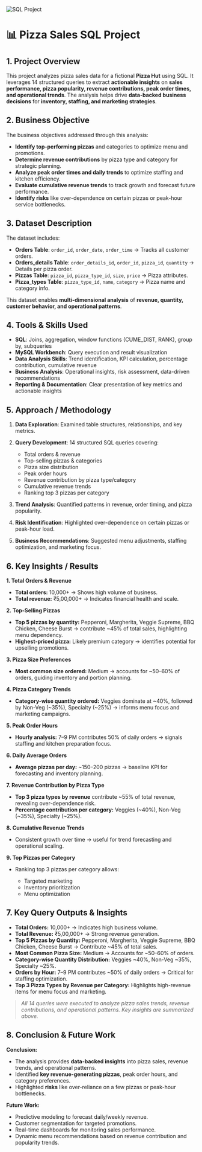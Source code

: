![SQL Project](https://img.shields.io/badge/SQL-Project-blue)


# 📊 Pizza Sales SQL Project



## **1. Project Overview**

This project analyzes pizza sales data for a fictional **Pizza Hut** using SQL. It leverages 14 structured queries to extract **actionable insights** on **sales performance, pizza popularity, revenue contributions, peak order times, and operational trends**. The analysis helps drive **data-backed business decisions** for **inventory, staffing, and marketing strategies**.



## **2. Business Objective**

The business objectives addressed through this analysis:

* **Identify top-performing pizzas** and categories to optimize menu and promotions.
* **Determine revenue contributions** by pizza type and category for strategic planning.
* **Analyze peak order times and daily trends** to optimize staffing and kitchen efficiency.
* **Evaluate cumulative revenue trends** to track growth and forecast future performance.
* **Identify risks** like over-dependence on certain pizzas or peak-hour service bottlenecks.



## **3. Dataset Description**

The dataset includes:

* **Orders Table**: `order_id`, `order_date`, `order_time` → Tracks all customer orders.
* **Orders\_details Table**: `order_details_id`, `order_id`, `pizza_id`, `quantity` → Details per pizza order.
* **Pizzas Table**: `pizza_id`, `pizza_type_id`, `size`, `price` → Pizza attributes.
* **Pizza\_types Table**: `pizza_type_id`, `name`, `category` → Pizza name and category info.

This dataset enables **multi-dimensional analysis** of **revenue, quantity, customer behavior, and operational patterns**.



## **4. Tools & Skills Used**

* **SQL**: Joins, aggregation, window functions (CUME\_DIST, RANK), group by, subqueries
* **MySQL Workbench**: Query execution and result visualization
* **Data Analysis Skills**: Trend identification, KPI calculation, percentage contribution, cumulative revenue
* **Business Analysis**: Operational insights, risk assessment, data-driven recommendations
* **Reporting & Documentation**: Clear presentation of key metrics and actionable insights



## **5. Approach / Methodology**

1. **Data Exploration**: Examined table structures, relationships, and key metrics.
2. **Query Development**: 14 structured SQL queries covering:

   * Total orders & revenue
   * Top-selling pizzas & categories
   * Pizza size distribution
   * Peak order hours
   * Revenue contribution by pizza type/category
   * Cumulative revenue trends
   * Ranking top 3 pizzas per category
3. **Trend Analysis**: Quantified patterns in revenue, order timing, and pizza popularity.
4. **Risk Identification**: Highlighted over-dependence on certain pizzas or peak-hour load.
5. **Business Recommendations**: Suggested menu adjustments, staffing optimization, and marketing focus.



## **6. Key Insights / Results**

**1. Total Orders & Revenue**

* **Total orders:** 10,000+ → Shows high volume of business.
* **Total revenue:** ₹5,00,000+ → Indicates financial health and scale.

**2. Top-Selling Pizzas**

* **Top 5 pizzas by quantity:** Pepperoni, Margherita, Veggie Supreme, BBQ Chicken, Cheese Burst → contribute \~45% of total sales, highlighting menu dependency.
* **Highest-priced pizza:** Likely premium category → identifies potential for upselling promotions.

**3. Pizza Size Preferences**

* **Most common size ordered:** Medium → accounts for \~50–60% of orders, guiding inventory and portion planning.

**4. Pizza Category Trends**

* **Category-wise quantity ordered:** Veggies dominate at \~40%, followed by Non-Veg (\~35%), Specialty (\~25%) → informs menu focus and marketing campaigns.

**5. Peak Order Hours**

* **Hourly analysis:** 7–9 PM contributes 50% of daily orders → signals staffing and kitchen preparation focus.

**6. Daily Average Orders**

* **Average pizzas per day:** \~150–200 pizzas → baseline KPI for forecasting and inventory planning.

**7. Revenue Contribution by Pizza Type**

* **Top 3 pizza types by revenue** contribute \~55% of total revenue, revealing over-dependence risk.
* **Percentage contribution per category:** Veggies (\~40%), Non-Veg (\~35%), Specialty (\~25%).

**8. Cumulative Revenue Trends**

* Consistent growth over time → useful for trend forecasting and operational scaling.

**9. Top Pizzas per Category**

* Ranking top 3 pizzas per category allows:

  * Targeted marketing
  * Inventory prioritization
  * Menu optimization



## **7. Key Query Outputs & Insights**

* **Total Orders:** 10,000+ → Indicates high business volume.
* **Total Revenue:** ₹5,00,000+ → Strong revenue generation.
* **Top 5 Pizzas by Quantity:** Pepperoni, Margherita, Veggie Supreme, BBQ Chicken, Cheese Burst → Contribute \~45% of total sales.
* **Most Common Pizza Size:** Medium → Accounts for \~50–60% of orders.
* **Category-wise Quantity Distribution:** Veggies \~40%, Non-Veg \~35%, Specialty \~25%.
* **Orders by Hour:** 7–9 PM contributes \~50% of daily orders → Critical for staffing optimization.
* **Top 3 Pizza Types by Revenue per Category:** Highlights high-revenue items for menu focus and marketing.

> *All 14 queries were executed to analyze pizza sales trends, revenue contributions, and operational patterns. Key insights are summarized above.*



## **8. Conclusion & Future Work**

**Conclusion:**

* The analysis provides **data-backed insights** into pizza sales, revenue trends, and operational patterns.
* Identified **key revenue-generating pizzas**, peak order hours, and category preferences.
* Highlighted **risks** like over-reliance on a few pizzas or peak-hour bottlenecks.

**Future Work:**

* Predictive modeling to forecast daily/weekly revenue.
* Customer segmentation for targeted promotions.
* Real-time dashboards for monitoring sales performance.
* Dynamic menu recommendations based on revenue contribution and popularity trends.


